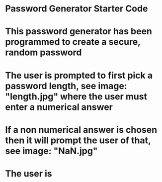 # Password Generator Starter Code

# This password generator has been programmed to create a secure, random password 

# The user is prompted to first pick a password length, see image: "length.jpg" where the user must enter a numerical answer

# If a non numerical answer is chosen then it will prompt the user of that, see image: "NaN.jpg"

# The user is 
